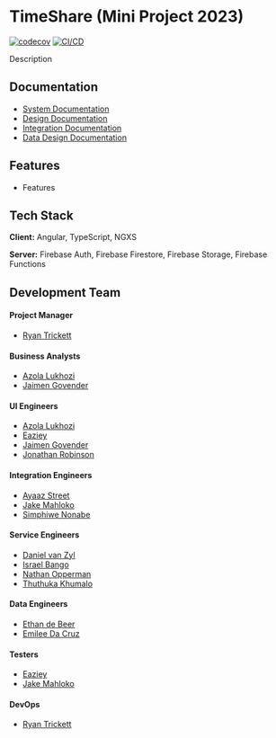 
# TimeShare (Mini Project 2023)

[![codecov](https://codecov.io/github/ryanbasiltrickett/cos301-miniproject-gr9/branch/develop/graph/badge.svg?token=1jTA7rirTi)](https://codecov.io/github/ryanbasiltrickett/cos301-miniproject-gr9)
[![CI/CD](https://github.com/ryanbasiltrickett/cos301-miniproject-gr9/actions/workflows/host-prod-merge.yml/badge.svg)](https://github.com/ryanbasiltrickett/cos301-miniproject-gr9/actions/workflows/host-prod-merge.yml)

Description


## Documentation

- [System Documentation](https://linktodocumentation)
- [Design Documentation](https://linktodocumentation)
- [Integration Documentation](https://linktodocumentation)
- [Data Design Documentation](https://linktodocumentation)


## Features

- Features


## Tech Stack

**Client:** Angular, TypeScript, NGXS

**Server:** Firebase Auth, Firebase Firestore, Firebase Storage, Firebase Functions


## Development Team

#### Project Manager
- [Ryan Trickett](https://linktoprofile)

#### Business Analysts
- [Azola Lukhozi](https://linktoprofile)
- [Jaimen Govender](https://linktoprofile)

#### UI Engineers
- [Azola Lukhozi](https://linktoprofile)
- [Eaziey <Surname>](https://linktoprofile)
- [Jaimen Govender](https://linktoprofile)
- [Jonathan Robinson](https://linktoprofile)

#### Integration Engineers
- [Ayaaz Street](https://linktoprofile)
- [Jake Mahloko](https://linktoprofile)
- [Simphiwe Nonabe](https://linktoprofile)

#### Service Engineers
- [Daniel van Zyl](https://linktoprofile)
- [Israel Bango](https://linktoprofile)
- [Nathan Opperman](https://linktoprofile)
- [Thuthuka Khumalo](https://linktoprofile)

#### Data Engineers
- [Ethan de Beer](https://linktoprofile)
- [Emilee Da Cruz](https://linktoprofile)

#### Testers
- [Eaziey <Surname>](https://linktoprofile)
- [Jake Mahloko](https://linktoprofile)

#### DevOps
- [Ryan Trickett](https://linktoprofile)
